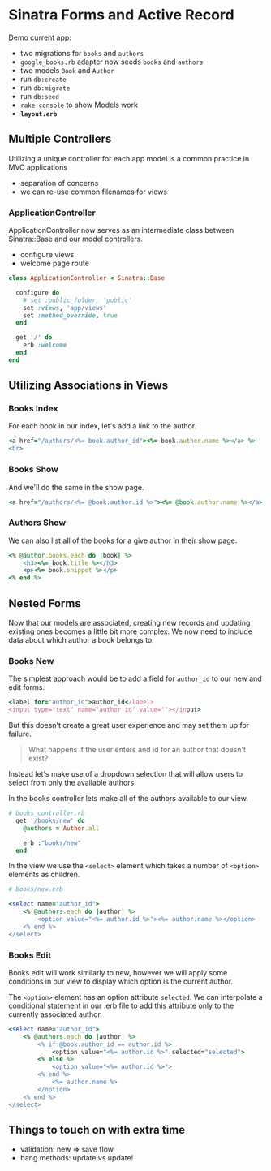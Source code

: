 # Sinatra Forms and Active Record

Demo current app:

- two migrations for `books` and `authors`
- `google_books.rb` adapter now seeds `books` and `authors`
- two models `Book` and `Author`
- run `db:create`
- run `db:migrate`
- run `db:seed`
- `rake console` to show Models work
- **`layout.erb`**

## Multiple Controllers

Utilizing a unique controller for each app model is a common practice in MVC applications

- separation of concerns
- we can re-use common filenames for views

### ApplicationController

ApplicationController now serves as an intermediate class between Sinatra::Base and our model controllers.

- configure views
- welcome page route

```ruby
class ApplicationController < Sinatra::Base

  configure do
    # set :public_folder, 'public'
    set :views, 'app/views'
    set :method_override, true
  end

  get '/' do
    erb :welcome
  end
end
```

## Utilizing Associations in Views

### Books Index

For each book in our index, let's add a link to the author.

```ruby
<a href="/authors/<%= book.author_id"><%= book.author.name %></a> %>
<br>
```

### Books Show

And we'll do the same in the show page.

```ruby
<a href="/authors/<%= @book.author.id %>"><%= @book.author.name %></a>
```

### Authors Show

We can also list all of the books for a give author in their show page.

```ruby
<% @author.books.each do |book| %>
    <h3><%= book.title %></h3>
    <p><%= book.snippet %></p>
<% end %>
```

## Nested Forms

Now that our models are associated, creating new records and updating existing ones becomes a little bit more complex. We now need to include data about which author a book belongs to.

### Books New

The simplest approach would be to add a field for `author_id` to our new and edit forms. 

```ruby
<label for="author_id">author_id</label>
<input type="text" name="author_id" value=""></input>
```

But this doesn't create a great user experience and may set them up for failure.

> What happens if the user enters and id for an author that doesn't exist?

Instead let's make use of a dropdown selection that will allow users to select from only the available authors.

In the books controller lets make all of the authors available to our view.

```ruby
# books_controller.rb
  get '/books/new' do
    @authors = Author.all

    erb :"books/new"
  end
```

In the view we use the `<select>` element which takes a number of `<option>` elements as children.

```ruby
# books/new.erb

<select name="author_id">
    <% @authors.each do |author| %>
        <option value="<%= author.id %>"><%= author.name %></option>
    <% end %>
</select>
```

### Books Edit

Books edit will work similarly to new, however we will apply some conditions in our view to display which option is the current author.

The `<option>` element has an option attribute `selected`. We can interpolate a conditional statement in our .erb file to add this attribute only to the currently associated author.

```ruby
<select name="author_id">
    <% @authors.each do |author| %>
        <% if @book.author_id == author.id %>
            <option value="<%= author.id %>" selected="selected">
        <% else %>
            <option value="<%= author.id %>">
        <% end %>
            <%= author.name %>
        </option>
    <% end %>
</select>
```

## Things to touch on with extra time

- validation: new => save flow
- bang methods: update vs update!
